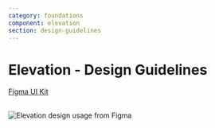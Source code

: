 ```yaml
---
category: foundations
component: elevation
section: design-guidelines
---
```


<h1>Elevation - Design Guidelines</h1>

<section data-section="design-guidelines">
  
  <div class="dummy-design-guidelines">
    <p class="dummy-paragraph"><a href="https://www.figma.com/file/oQsMzMMnynfPWpMEt91OpH/?node-id=1988%3A2">Figma UI
        Kit</a></p>
    <br />
    <img
      class="dummy-figma-docs"
      src="/assets/images/elevation-design-usage.png"
      alt="Elevation design usage from Figma"
    />
  </div>
</section>
